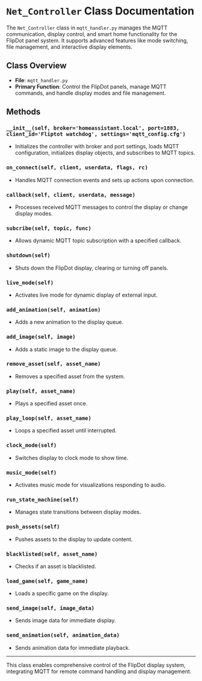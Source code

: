 
# `Net_Controller` Class Documentation

The `Net_Controller` class in `mqtt_handler.py` manages the MQTT communication, display control, and smart home functionality for the FlipDot panel system. It supports advanced features like mode switching, file management, and interactive display elements.

## Class Overview
- **File**: `mqtt_handler.py`
- **Primary Function**: Control the FlipDot panels, manage MQTT commands, and handle display modes and file management.

## Methods

### `__init__(self, broker='homeassistant.local', port=1883, client_id='Fliptot watchdog', settings='mqtt_config.cfg')`
- Initializes the controller with broker and port settings, loads MQTT configuration, initializes display objects, and subscribes to MQTT topics.

### `on_connect(self, client, userdata, flags, rc)`
- Handles MQTT connection events and sets up actions upon connection.

### `callback(self, client, userdata, message)`
- Processes received MQTT messages to control the display or change display modes.

### `subcribe(self, topic, func)`
- Allows dynamic MQTT topic subscription with a specified callback.

### `shutdown(self)`
- Shuts down the FlipDot display, clearing or turning off panels.

### `live_mode(self)`
- Activates live mode for dynamic display of external input.

### `add_animation(self, animation)`
- Adds a new animation to the display queue.

### `add_image(self, image)`
- Adds a static image to the display queue.

### `remove_asset(self, asset_name)`
- Removes a specified asset from the system.

### `play(self, asset_name)`
- Plays a specified asset once.

### `play_loop(self, asset_name)`
- Loops a specified asset until interrupted.

### `clock_mode(self)`
- Switches display to clock mode to show time.

### `music_mode(self)`
- Activates music mode for visualizations responding to audio.

### `run_state_machine(self)`
- Manages state transitions between display modes.

### `push_assets(self)`
- Pushes assets to the display to update content.

### `blacklisted(self, asset_name)`
- Checks if an asset is blacklisted.

### `load_game(self, game_name)`
- Loads a specific game on the display.

### `send_image(self, image_data)`
- Sends image data for immediate display.

### `send_animation(self, animation_data)`
- Sends animation data for immediate playback.

---

This class enables comprehensive control of the FlipDot display system, integrating MQTT for remote command handling and display management.
